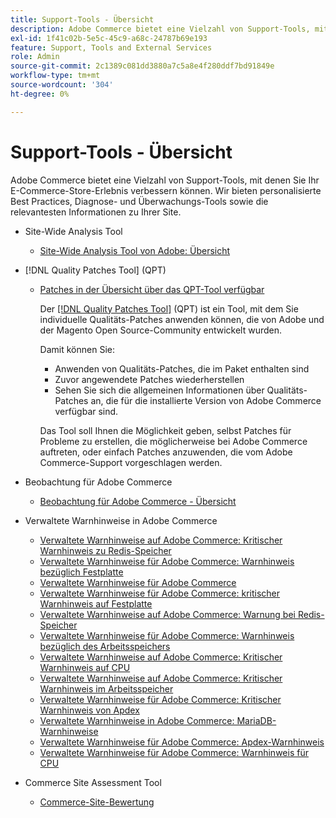 ```yaml
---
title: Support-Tools - Übersicht
description: Adobe Commerce bietet eine Vielzahl von Support-Tools, mit denen Sie Ihr E-Commerce-Store-Erlebnis verbessern können. Wir bieten personalisierte Best Practices, Diagnose- und Überwachungs-Tools sowie die relevantesten Informationen zu Ihrer Site.
exl-id: 1f41c02b-5e5c-45c9-a68c-24787b69e193
feature: Support, Tools and External Services
role: Admin
source-git-commit: 2c1389c081dd3880a7c5a8e4f280ddf7bd91849e
workflow-type: tm+mt
source-wordcount: '304'
ht-degree: 0%

---
```


# Support-Tools - Übersicht

Adobe Commerce bietet eine Vielzahl von Support-Tools, mit denen Sie Ihr E-Commerce-Store-Erlebnis verbessern können. Wir bieten personalisierte Best Practices, Diagnose- und Überwachungs-Tools sowie die relevantesten Informationen zu Ihrer Site.

* Site-Wide Analysis Tool

   * [Site-Wide Analysis Tool von Adobe: Übersicht](/help/support-tools/site-wide-analysis-tool/swat-tool-overview.md)

* [!DNL Quality Patches Tool] (QPT)

   * [Patches in der Übersicht über das QPT-Tool verfügbar](https://experienceleague.adobe.com/de/docs/commerce-operations/tools/quality-patches-tool/patches-available-in-qpt/patches-available-in-qpt-tool-overview)

     Der [[!DNL Quality Patches Tool]](https://github.com/magento/quality-patches) (QPT) ist ein Tool, mit dem Sie individuelle Qualitäts-Patches anwenden können, die von Adobe und der Magento Open Source-Community entwickelt wurden.

     Damit können Sie:

      * Anwenden von Qualitäts-Patches, die im Paket enthalten sind
      * Zuvor angewendete Patches wiederherstellen
      * Sehen Sie sich die allgemeinen Informationen über Qualitäts-Patches an, die für die installierte Version von Adobe Commerce verfügbar sind.

     Das Tool soll Ihnen die Möglichkeit geben, selbst Patches für Probleme zu erstellen, die möglicherweise bei Adobe Commerce auftreten, oder einfach Patches anzuwenden, die vom Adobe Commerce-Support vorgeschlagen werden.

* Beobachtung für Adobe Commerce

   * [Beobachtung für Adobe Commerce - Übersicht](https://experienceleague.adobe.com/de/docs/commerce-operations/tools/observation-for-adobe-commerce/intro)

* Verwaltete Warnhinweise in Adobe Commerce
   * [Verwaltete Warnhinweise auf Adobe Commerce: Kritischer Warnhinweis zu Redis-Speicher](https://experienceleague.adobe.com/de/docs/commerce-operations/tools/managed-alerts-for-adobe-commerce/managed-alerts-on-magento-commerce-redis-memory-critical-alert)
   * [Verwaltete Warnhinweise für Adobe Commerce: Warnhinweis bezüglich Festplatte](https://experienceleague.adobe.com/de/docs/commerce-operations/tools/managed-alerts-for-adobe-commerce/managed-alerts-for-magento-commerce-disk-warning-alert)
   * [Verwaltete Warnhinweise für Adobe Commerce](https://experienceleague.adobe.com/de/docs/commerce-operations/tools/managed-alerts-for-adobe-commerce/managed-alerts-for-magento-commerce)
   * [Verwaltete Warnhinweise für Adobe Commerce: kritischer Warnhinweis auf Festplatte](https://experienceleague.adobe.com/de/docs/commerce-operations/tools/managed-alerts-for-adobe-commerce/managed-alerts-for-magento-commerce-disk-critical-alert)
   * [Verwaltete Warnhinweise auf Adobe Commerce: Warnung bei Redis-Speicher](https://experienceleague.adobe.com/de/docs/commerce-operations/tools/managed-alerts-for-adobe-commerce/managed-alerts-on-magento-commerce-redis-memory-warning-alert)
   * [Verwaltete Warnhinweise für Adobe Commerce: Warnhinweis bezüglich des Arbeitsspeichers](https://experienceleague.adobe.com/de/docs/commerce-operations/tools/managed-alerts-for-adobe-commerce/managed-alerts-for-magento-commerce-memory-warning-alert)
   * [Verwaltete Warnhinweise auf Adobe Commerce: Kritischer Warnhinweis auf CPU](https://experienceleague.adobe.com/de/docs/commerce-operations/tools/managed-alerts-for-adobe-commerce/managed-alerts-on-magento-commerce-cpu-critical-alert)
   * [Verwaltete Warnhinweise auf Adobe Commerce: Kritischer Warnhinweis im Arbeitsspeicher](https://experienceleague.adobe.com/de/docs/commerce-operations/tools/managed-alerts-for-adobe-commerce/managed-alerts-on-magento-commerce-memory-critical-alert)
   * [Verwaltete Warnhinweise für Adobe Commerce: Kritischer Warnhinweis von Apdex](https://experienceleague.adobe.com/de/docs/commerce-operations/tools/managed-alerts-for-adobe-commerce/managed-alerts-for-magento-commerce-apdex-critical-alert)
   * [Verwaltete Warnhinweise in Adobe Commerce: MariaDB-Warnhinweise](https://experienceleague.adobe.com/de/docs/commerce-operations/tools/managed-alerts-for-adobe-commerce/managed-alerts-on-magento-commerce-mariadb-alerts)
   * [Verwaltete Warnhinweise für Adobe Commerce: Apdex-Warnhinweis](https://experienceleague.adobe.com/de/docs/commerce-operations/tools/managed-alerts-for-adobe-commerce/managed-alerts-for-magento-commerce-apdex-warning-alert)
   * [Verwaltete Warnhinweise für Adobe Commerce: Warnhinweis für CPU](https://experienceleague.adobe.com/de/docs/commerce-operations/tools/managed-alerts-for-adobe-commerce/managed-alerts-for-magento-commerce-cpu-warning-alert)
* Commerce Site Assessment Tool
   * [Commerce-Site-Bewertung](https://experienceleague.adobe.com/tools/commerce-site-assessment/index.html?lang=de)
